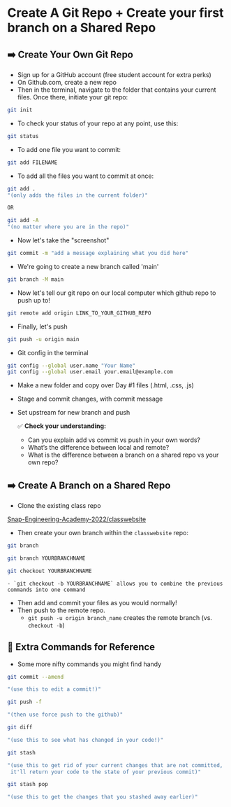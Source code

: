 # Create A Git Repo + Create your first branch on a Shared Repo


## ➡️ Create Your Own Git Repo 
- Sign up for a GitHub account (free student account for extra perks)
- On Github.com, create a new repo
- Then in the terminal,  navigate to the folder that contains your current files. Once there, initiate your git repo:

```bash
git init
```

- To check your status of your repo at any point, use this:

```bash
git status
```

- To add one file you want to commit:

```bash
git add FILENAME
```

- To add all the files you want to commit at once:

```bash
git add .
"(only adds the files in the current folder)"

OR

git add -A
"(no matter where you are in the repo)"
```

- Now let's take the "screenshot"

```bash
git commit -m "add a message explaining what you did here"
```

- We're going to create a new branch called 'main'

```bash
git branch -M main
```

- Now let's tell our git repo on our local computer which github repo to push up to!

```bash
git remote add origin LINK_TO_YOUR_GITHUB_REPO
```

- Finally, let's push

```bash
git push -u origin main
```

- Git config in the terminal

```bash
git config --global user.name "Your Name"
git config --global user.email your.email@example.com
```

- Make a new folder and copy over Day #1 files (.html, .css, .js)
- Stage and commit changes, with commit message
- Set upstream for new branch and push
    
    
    ✅ **Check your understanding:** 
    
    - Can you explain add vs commit vs push in your own words?
    - What’s the difference between local and remote?
    - What is the difference between a branch on a shared repo vs your own repo?



## ➡️ Create A Branch on a Shared Repo

- Clone the existing class repo

[Snap-Engineering-Academy-2022/classwebsite](https://github.com/Snap-Engineering-Academy-2022/classwebsite)

- Then create your own branch within the `classwebsite` repo: 

```bash
git branch

git branch YOURBRANCHNAME

git checkout YOURBRANCHNAME
```
    - `git checkout -b YOURBRANCHNAME` allows you to combine the previous commands into one command

- Then add and commit your files as you would normally!
- Then push to the remote repo. 
    - `git push -u origin branch_name` creates the remote branch (vs. `checkout -b`)


## 🧠 Extra Commands for Reference
- Some more nifty commands you might find handy

```bash
git commit --amend

"(use this to edit a commit!)"

git push -f

"(then use force push to the github)"
```

```bash
git diff

"(use this to see what has changed in your code!)"
```

```bash
git stash

"(use this to get rid of your current changes that are not committed,
 it'll return your code to the state of your previous commit)" 

git stash pop 

"(use this to get the changes that you stashed away earlier)"
```

